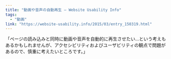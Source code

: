```yaml
---
title: "動画や音声の自動再生 — Website Usability Info"
tags:
  - "動画"
link: "https://website-usability.info/2015/03/entry_150319.html"
---
```


「ページの読み込みと同時に動画や音声を自動的に再生させたい…という考えもあるかもしれませんが、アクセシビリティおよびユーザビリティの観点で問題があるので、慎重に考えたいところです。」
